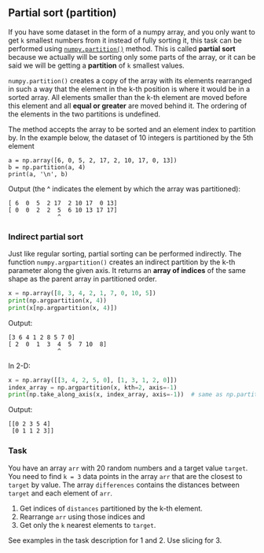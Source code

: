 ## Partial sort (partition)

If you have some dataset in the form of a numpy array, and you only want to get `k` smallest numbers from it instead of fully sorting it,
this task can be performed using [`numpy.partition()`](https://numpy.org/doc/stable/reference/generated/numpy.partition.html#numpy.partition) method.
This is called **partial sort** because we actually will be sorting only some parts of the array, or 
it can be said we will be getting a **partition** of `k` smallest values.

`numpy.partition()` creates a copy of the array with its elements rearranged in such a way that the element in the
k-th position is where it would be in a sorted array. All elements smaller than the k-th element 
are moved before this element and all **equal or greater** are moved behind it. The ordering of the elements 
in the two partitions is undefined.

The method accepts the array to be sorted and an element index to partition by.
In the example below, the dataset of 10 integers is partitioned by the 5th element

```text
a = np.array([6, 0, 5, 2, 17, 2, 10, 17, 0, 13])
b = np.partition(a, 4)
print(a, '\n', b)
```
Output (the ^ indicates the element by which the array was partitioned):
```text
[ 6  0  5  2 17  2 10 17  0 13] 
[ 0  0  2  2  5  6 10 13 17 17]
              ^
```
### Indirect partial sort

Just like regular sorting, partial sorting can be performed indirectly.
The function `numpy.argpartition()` creates an indirect partition by the k-th parameter along the given axis.
It returns an **array of indices** of the same shape as the parent array in partitioned order.

```python
x = np.array([8, 3, 4, 2, 1, 7, 0, 10, 5])
print(np.argpartition(x, 4))
print(x[np.argpartition(x, 4)])
```
Output:
```text
[3 6 4 1 2 8 5 7 0]
[ 2  0  1  3  4  5  7 10  8]
              ^
```
In 2-D:
```python
x = np.array([[3, 4, 2, 5, 0], [1, 3, 1, 2, 0]])
index_array = np.argpartition(x, kth=2, axis=-1)
print(np.take_along_axis(x, index_array, axis=-1))  # same as np.partition(x, kth=1)
```
Output:
```text
[[0 2 3 5 4]
 [0 1 1 2 3]]
```
### Task
You have an array `arr` with 20 random numbers and a target value `target`. You need to find `k = 3` data points
in the array `arr` that are the closest to `target` by value. The array `differences` contains the distances
between `target` and each element of `arr`.
1. Get indices of `distances` partitioned by the k-th element.
2. Rearrange `arr` using those indices and
3. Get only the `k` nearest elements to `target`.

<div class="hint">See examples in the task description for 1 and 2. Use slicing for 3.</div>
